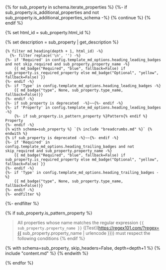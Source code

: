 {% for sub_property in schema.iterate_properties %}
  {%- if sub_property.is_additional_properties and not sub_property.is_additional_properties_schema -%}
    {% continue %}
  {% endif %}

  {% set html_id = sub_property.html_id %}

  {% set description = sub_property | get_description %}

    {% filter md_heading(depth + 1, html_id) -%}
      {%- filter replace('\n', '') -%}
    {%- if 'Required' in config.template_md_options.heading_leading_badges and not skip_required and sub_property.property_name -%}
        {{ md_badge("Required", "blue", fallback=False) if sub_property.is_required_property else md_badge("Optional", "yellow", fallback=False) }}
    {%- endif -%}
    {%- if 'Type' in config.template_md_options.heading_leading_badges -%}
        {{ md_badge("type", None, sub_property.type_name, fallback=False)}}
    {%- endif -%}
    {%- if sub_property is deprecated  -%}~~{%- endif -%}
    {%- if 'Property' in config.template_md_options.heading_leading_badges -%}
        {%- if sub_property.is_pattern_property %}Pattern{% endif %} Property
    {%- endif -%}
    {% with schema=sub_property %} `{% include "breadcrumbs.md" %}` {% endwith %}
    {% if sub_property is deprecated -%}~~{%- endif -%}
    {%- if 'Required' in config.template_md_options.heading_trailing_badges and not skip_required and sub_property.property_name -%}
        {{ md_badge("Required", "blue", fallback=False) if sub_property.is_required_property else md_badge("Optional", "yellow", fallback=False) }}
    {%- endif -%}
    {%- if 'Type' in config.template_md_options.heading_trailing_badges -%}
        {{ md_badge("type", None, sub_property.type_name, fallback=False)}}
    {%- endif -%}
    {%- endfilter %}
  {%- endfilter %}

  {% if sub_property.is_pattern_property %}
> All properties whose name matches the regular expression
```{{ sub_property.property_name }}``` ([Test](https://regex101.com/?regex={{ sub_property.property_name | urlencode }}))
must respect the following conditions
  {% endif %}


  {% with schema=sub_property, skip_headers=False, depth=depth+1 %}
    {% include "content.md" %}
  {% endwith %}

{% endfor %}
